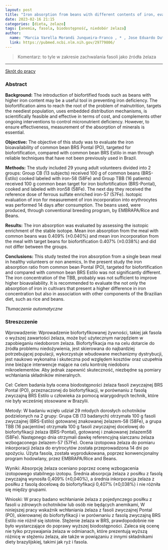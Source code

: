 ```yaml
---
layout: post
title: "Iron absorption from beans with different contents of iron, evaluated by stable isotopes "
date: 2023-02-16 21:15
categories: [dieta, żelazo]
tags: [anemia, fasola, biodostępność, niedobór żelaza]
author:
  name: "Marcia Varella Morandi Junqueira-Franco , * , Jose Eduardo Dutra de Oliveira , Marilia Regini Nutti b , Helton Santos Pereira b , Jose Luiz Vianna de Carvalho  , Steven A. Abrams c , Camila Fernanda Cunha Brandao~ a , Júlio Sergio Marchini"
  link: https://pubmed.ncbi.nlm.nih.gov/29779806/
---
```


> Komentarz: to tyle w zakresie zachwalania fasoli jako źródła żelaza
> 
<hr>

[Skrót do pracy](https://pubmed.ncbi.nlm.nih.gov/29779806/) 

### Abstract
**Background:** The introduction of biofortified foods such as beans with higher iron content may be a useful tool in preventing iron deficiency. The biofortification aims to reach the root of the problem of malnutrition, targets the neediest population, uses embedded distribution mechanisms, is scientifically feasible and effective in terms of cost, and complements other ongoing interventions to control micronutrient deficiency. However, to ensure effectiveness, measurement of the absorption of minerals is essential.

**Objective:** The objective of this study was to evaluate the iron bioavailability of common bean BRS Pontal (PO), targeted for biofortification, compared with common bean BRS Estilo in man through reliable techniques that have not been previously used in Brazil.

**Methods:** The study included 29 young adult volunteers divided into 2 groups: Group CB (13 subjects) received 100 g of common beans (BRS-Estilo) cooked labeled with iron-58 (58Fe) and Group TBB (16 patients) received 100 g common bean target for iron biofortification (BRS-Pontal), cooked and labeled with iron58 (58Fe). The next day they received the reference dose of ferrous sulfate enriched iron-57 (57Fe). Isotopic evaluation of iron for measurement of iron incorporation into erythrocytes was performed 14 days after consumption. The beans used, were produced, through conventional breeding program, by EMBRAPA/Rice and Beans.

**Results:** The iron absorption was evaluated by assessing the isotopic enrichment of the stable isotope. Mean iron absorption from the meal with common beans was 0.409% (±0.040%) and mean iron incorporation from the meal with target beans for biofortification 0.407% (±0.038%) and did not differ between the groups.

**Conclusions:** This study tested the iron absorption from a single bean meal in healthy volunteers or non anemics, In the present study the iron absorption ratio from common bean Pontal (PO), targeted for biofortification and compared with common bean BRS Estilo was not significantly different. The iron concentration of the TBB, probably was not sufficient to improve higher bioavailability. It is recommended to evaluate the not only the absorption of iron in cultivars that present a higher difference in iron concentration but also in association with other components of the Brazilian diet, such as rice and beans.

*Tłumaczenie automatyczne*

### Streszczenie
Wprowadzenie: Wprowadzenie biofortyfikowanej żywności, takiej jak fasola o wyższej zawartości żelaza, może być użytecznym narzędziem w zapobieganiu niedoborom żelaza. Biofortyfikacja ma na celu dotarcie do źródła problemu niedożywienia, jest skierowana do najbardziej potrzebującej populacji, wykorzystuje wbudowane mechanizmy dystrybucji, jest naukowo wykonalna i skuteczna pod względem kosztów oraz uzupełnia inne bieżące interwencje mające na celu kontrolę niedoboru mikroelementów. Aby jednak zapewnić skuteczność, niezbędne są pomiary wchłaniania składników mineralnych.  
  
Cel: Celem badania była ocena biodostępności żelaza fasoli zwyczajnej BRS Pontal (PO), przeznaczonej do biofortyfikacji, w porównaniu z fasolą zwyczajną BRS Estilo u człowieka za pomocą wiarygodnych technik, które nie były wcześniej stosowane w Brazylii.  
  
Metody: W badaniu wzięło udział 29 młodych dorosłych ochotników podzielonych na 2 grupy: Grupa CB (13 badanych) otrzymała 100 g fasoli zwyczajnej (BRS-Estilo) gotowanej znakowanej żelazem-58 (58Fe), a grupa TBB (16 pacjentów) otrzymała 100 g fasoli zwyczajnej docelowej do biofortyfikacji żelaza (BRS-Pontal), gotowanej i znakowanej żelazem58 (58Fe). Następnego dnia otrzymali dawkę referencyjną siarczanu żelaza wzbogaconego żelazem-57 (57Fe). Ocena izotopowa żelaza do pomiaru inkorporacji żelaza do erytrocytów została przeprowadzona 14 dni po spożyciu. Użyta fasola, została wyprodukowana, poprzez konwencjonalny program hodowlany, przez EMBRAPA/Rice and Beans.  
  
Wyniki: Absorpcję żelaza oceniano poprzez ocenę wzbogacenia izotopowego stabilnego izotopu. Średnia absorpcja żelaza z posiłku z fasolą zwyczajną wynosiła 0,409% (±0,040%), a średnia inkorporacja żelaza z posiłku z fasolą docelową do biofortyfikacji 0,407% (±0,038%) i nie różniła się między grupami.  
  
Wnioski: W pracy badano wchłanianie żelaza z pojedynczego posiłku z fasoli u zdrowych ochotników lub osób nie będących anemikami, W niniejszej pracy wskaźnik wchłaniania żelaza z fasoli zwyczajnej Pontal (PO), skierowanej do biofortyfikacji i w porównaniu z fasolą zwyczajną BRS Estilo nie różnił się istotnie. Stężenie żelaza w BRS, prawdopodobnie nie było wystarczające do poprawy wyższej biodostępności. Zaleca się ocenę nie tylko przyswajania żelaza w odmianach, które prezentują wyższą różnicę w stężeniu żelaza, ale także w powiązaniu z innymi składnikami diety brazylijskiej, takimi jak ryż i fasola.